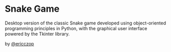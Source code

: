 # Snake Game
Desktop version of the classic Snake game developed using object-oriented programming principles in Python, with the graphical user interface powered by the Tkinter library. 

by [@ericczop](https://github.com/ericczop)
